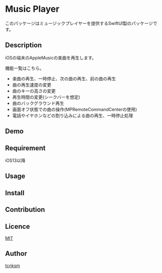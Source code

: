 Music Player
====

このパッケージはミュージックプレイヤーを提供するSwiftUI製のパッケージです。

## Description

iOSの端末のAppleMusicの楽曲を再生します。

機能一覧はこちら。

* 楽曲の再生、一時停止、次の曲の再生、前の曲の再生
* 曲の再生速度の変更
* 曲のキーの高さの変更
* 再生時間の変更(シークバーを想定)
* 曲のバックグラウンド再生
* 画面オフ状態での曲の操作(MPRemoteCommandCenterの使用)
* 電話やイヤホンなどの割り込みによる曲の再生、一時停止処理

## Demo

## Requirement
iOS13以降

## Usage

## Install

## Contribution

## Licence

[MIT](https://github.com/tcnksm/tool/blob/master/LICENCE)

## Author

[tcnksm](https://github.com/tcnksm)